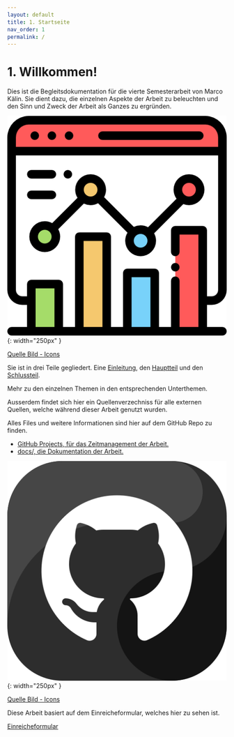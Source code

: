 ```yaml
---
layout: default
title: 1. Startseite
nav_order: 1
permalink: /
---
```


# 1. Willkommen!

Dies ist die Begleitsdokumentation für die vierte Semesterarbeit von Marco Kälin.
Sie dient dazu, die einzelnen Aspekte der Arbeit zu beleuchten und den Sinn und Zweck der Arbeit als Ganzes zu ergründen.

![Projektarbeit](ressources/icons/analytics.png){: width="250px" }

[Quelle Bild - Icons](anhang/600-quellen.html#64-icons)

Sie ist in drei Teile gegliedert. Eine [Einleitung](./einleitung/200-einleitung.html), den [Hauptteil](./hauptteil/300-hauptteil.html) und den [Schlussteil](./schlussteil/500-schlussteil.md).

Mehr zu den einzelnen Themen in den entsprechenden Unterthemen.

Ausserdem findet sich hier ein Quellenverzechniss für alle externen Quellen, welche während dieser Arbeit genutzt wurden.

Alles Files und weitere Informationen sind hier auf dem GitHub Repo zu finden.

* [GitHub Projects, für das Zeitmanagement der Arbeit.](https://github.com/users/Euthal02/projects/5)
* [docs/, die Dokumentation der Arbeit.](https://github.com/Euthal02/SemArb4_GameLobby/tree/main/docs)

![Github](ressources/icons/github_logo.png){: width="250px" }

[Quelle Bild - Icons](anhang/600-quellen.html#64-icons)

Diese Arbeit basiert auf dem Einreicheformular, welches hier zu sehen ist.

[Einreicheformular](ressources/ITCNE23_Marco_Kälin_Semesterarbeit4_Einreicheformular_2.pdf)

